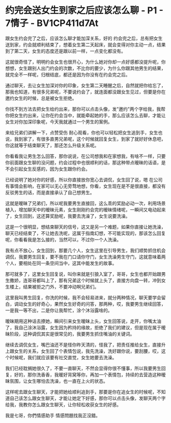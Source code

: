 # 约完会送女生到家之后应该怎么聊 - P1 - 7情子 - BV1CP411d7At

跟女生约会完了之后，应该怎么聊才能加深关系，好的 约会完之后，总有把女生送到家，约会就顺利结束了，想着女生第二天起床，就会变得对你主动一点，结果到了第二天，女生的态度还是跟以前一样，一点变化都没有。

这就很奇怪了，明明约会女生也很开心，为什么她对你却一点好感都没提升呢，你想想，女生跟别人出门约会的次数，不比你的要少，为什么你跟其他男生的结果，就完全不一样呢，归根结底，都还是因为你没有在约会完之后。

通过聊天，去让女生加深对你的印象，女生第二天睡醒之后，自然就把你给忘了，那我也知道，有很多兄弟呢，不要说约会了，就连面都没跟女生见过，但要是你在邀约女生的时候，总是被女生拒绝。

你找不到方法去把女生给约出来，那你可以点击头像，发"邀约"两个字给我，我帮你把女生约出来，让你在约会当中，就能牵起她的手，那么应该怎么去聊，才能让女生对你加深印象呢，今天我就通过一个男生的案例。

来给兄弟们讲解一下，点赞受伤 耐心观看，你也可以轻松把女生追到手，女生也说，我到家了，有很多直男兄弟呢，这个时候就回复女生，到家了就好好休息吧，你这就等于结束聊天了，那还怎么升级关系呢。

你看看我让男生怎么回答，那你说说，在公司想我和在家想我，有啥不一样，只要你前面跟女生聊的没问题，约会过程中也很顺利的话，那这种带点暧昧的话语，是不会引起女生反感的，因为女生跟你约会。

已经说明了她对你的好感，所以你直接放你宽心去调侃，女生回了说，嗯 在公司有事情会影响，在家可以无心无旁骛地想，你看，女生现在是不是很直接，都没有反驳男生的话，而是直接承认了自己想男生。

这就是暧昧了兄弟们，所以呢我要男生直接回，这么乖的奖励必动一次，利用场景植入，增加聊天中的暧昧元素，女生刚刚约会完的暧昧情绪呢，一瞬间又电动起来了，女生回到，这还算奖励呢，我要去洗澡了，女生说要洗澡。

这是一个很明显，想结束聊天的信号，这又是另一个难题，如果你直接让她洗澡，聊天已经结束了，不让她去洗呢，这属于指南幻想，不可能实现的，那该怎么回复呢，你看看我是怎么接的，当然可以，不过你一个人洗澡。

我有点不放心，女生回到，那要几个人，女生这里在引导男生，我们顺势抓住机会调侃，我要男生回复，要不我在门口请你守门，女生洗澡男生守门，这就意味着两个人，要相处在同一条空间当中，这其中能发生的故事。

那可就多了，这里女生回复说，叫你来就是引狼入室了，哥哥，女生也都开始跟男生撒娇，连哥哥都叫上了，那有兄弟这个时候就上头了，直接方向盘一转，冲到女生楼上，结果被拒之门外，不要冲动啊兄弟们。

这里我叫男生回复，你洗的时候，我不会轻易进来，就分两种情况，聊天要学会留白，调动女生的好奇心，果然女生好奇的问答，那两种，哎，我要男生继续回答，一是我一等不出，二是你让我帮忙，涂个沐浴露啥的。

暧昧期用这种话去撩她，瞬间引来女生暧昧上头，女生回答说，走开，你嘴太油了，我自己涂沐浴露，女生因为矜持的缘故，拒绝了我们的建议，但是现在属于暧昧阶段，这种调侃其实是很常见的，我要男生抓住嘴油的关键词。

继续去调侃女生，嘴巴油还不是怪你昨天清的，怪我了，把责任推给女生，直接升上跟女生的关系，女生回了个表情包说，我先洗澡，洗好跟你说，要刮腰，哎，这个时候呢，我们就应该要有社交直觉，女生她要去洗澡。

我们已经耽搁她很久了，不要一直聊天，不然会显得你很不懂事，所以我要男生回复，好的，那你洗香香，我暖好背窝等你，再加一个表情包，持续的去营造这种暧昧氛围，让女生哪怕去洗澡，也一直在上火的状态。

这样呢去跟女生聊天，才能把她给顺利追到手，那要是你在追女生的时候呢，不知道自己该怎么跟女生聊天，才能让她定下好感，那你可以点击头像，发聊天两个字给我，我教你怎么跟女生聊天，让你轻松收获女生的好感。

我是七哥，你們情感助手 情感問題找我正沒錯。